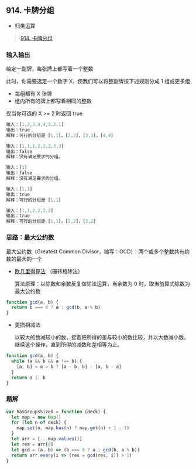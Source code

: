 ## 914. 卡牌分组

- 归类运算

> [914. 卡牌分组](https://leetcode-cn.com/problems/x-of-a-kind-in-a-deck-of-cards/)

### 输入输出

给定一副牌，每张牌上都写着一个整数

此时，你需要选定一个数字 X，使我们可以将整副牌按下述规则分成 1 组或更多组

- 每组都有 X 张牌
- 组内所有的牌上都写着相同的整数

仅当你可选的 X >= 2 时返回 true

```js
输入：[1,2,3,4,4,3,2,1]
输出：true
解释：可行的分组是 [1,1]，[2,2]，[3,3]，[4,4]
```

```js
输入：[1,1,1,2,2,2,3,3]
输出：false
解释：没有满足要求的分组。
```

```js
输入：[1]
输出：false
解释：没有满足要求的分组。
```

```js
输入：[1,1]
输出：true
解释：可行的分组是 [1,1]
```

```js
输入：[1,1,2,2,2,2]
输出：true
解释：可行的分组是 [1,1]，[2,2]，[2,2]
```

### 思路：最大公约数

最大公约数（Greatest Common Divisor，缩写：GCD）：两个或多个整数共有约数的最大的一个

- [欧几里得算法](https://baike.baidu.com/item/%E6%AC%A7%E5%87%A0%E9%87%8C%E5%BE%97%E7%AE%97%E6%B3%95) （碾转相除法）

  算法原理：以除数和余数反复做除法运算，当余数为 0 时，取当前算式除数为最大公约数

```js
function gcd(a, b) {
  return b === 0 ? a : gcd(b, a % b)
}
```

- 更损相减法

  以较大的数减较小的数，接着把所得的差与较小的数比较，并以大数减小数。继续这个操作，直到所得的减数和差相等为止。

```js
function gcd(a, b) {
  while (a && b && a !== b) {
    [a, b] = a > b ? [a - b, b] : [a, b - a]
  }
  return a || b
}
```

### 题解

```js
var hasGroupsSizeX = function (deck) {
  let map = new Map()
  for (let n of deck) {
    map.set(n, map.has(n) ? map.get(n) + 1 : 1)
  }
  let arr = [...map.values()]
  let res = arr[0]
  let gcd = (a, b) => (b === 0 ? a : gcd(b, a % b))
  return arr.every(i => (res = gcd(res, i)) > 1)
}
```

